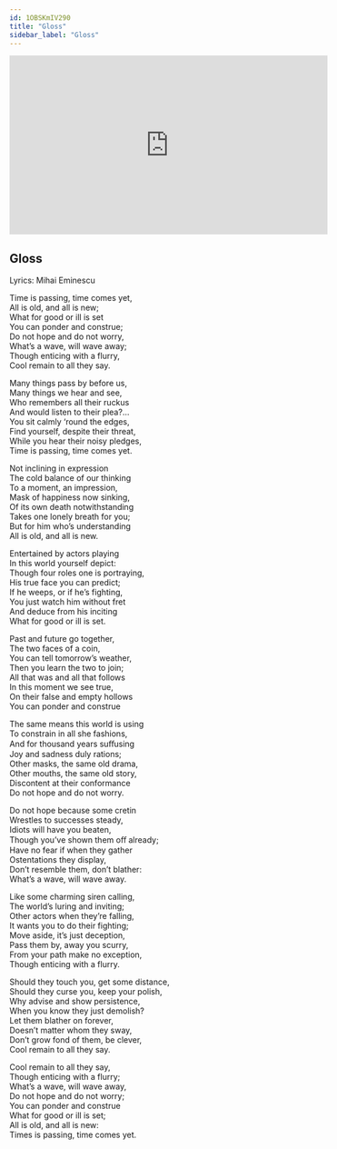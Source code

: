 ```yaml
---
id: 1OBSKmIV290
title: "Gloss"
sidebar_label: "Gloss"
---
```


<div class="video-float-container">
  <iframe
    width="560"
    height="315"
    src="https://www.youtube.com/embed/1OBSKmIV290"
    title="YouTube video player"
    frameborder="0"
    allow="accelerometer; autoplay; clipboard-write; encrypted-media; gyroscope; picture-in-picture; web-share"
    referrerpolicy="strict-origin-when-cross-origin"
    allowfullscreen
  ></iframe>
</div>

## Gloss

Lyrics: Mihai Eminescu

Time is passing, time comes yet,  
All is old, and all is new;  
What for good or ill is set  
You can ponder and construe;  
Do not hope and do not worry,  
What’s a wave, will wave away;  
Though enticing with a flurry,  
Cool remain to all they say.

Many things pass by before us,  
Many things we hear and see,  
Who remembers all their ruckus  
And would listen to their plea?…  
You sit calmly ‘round the edges,  
Find yourself, despite their threat,  
While you hear their noisy pledges,  
Time is passing, time comes yet.

Not inclining in expression  
The cold balance of our thinking  
To a moment, an impression,  
Mask of happiness now sinking,  
Of its own death notwithstanding  
Takes one lonely breath for you;  
But for him who’s understanding  
All is old, and all is new.

Entertained by actors playing  
In this world yourself depict:  
Though four roles one is portraying,  
His true face you can predict;  
If he weeps, or if he’s fighting,  
You just watch him without fret  
And deduce from his inciting  
What for good or ill is set.

Past and future go together,  
The two faces of a coin,  
You can tell tomorrow’s weather,  
Then you learn the two to join;  
All that was and all that follows  
In this moment we see true,  
On their false and empty hollows  
You can ponder and construe

The same means this world is using  
To constrain in all she fashions,  
And for thousand years suﬀusing  
Joy and sadness duly rations;  
Other masks, the same old drama,  
Other mouths, the same old story,  
Discontent at their conformance  
Do not hope and do not worry.

Do not hope because some cretin  
Wrestles to successes steady,  
Idiots will have you beaten,  
Though you’ve shown them oﬀ already;  
Have no fear if when they gather  
Ostentations they display,  
Don’t resemble them, don’t blather:  
What’s a wave, will wave away.

Like some charming siren calling,  
The world’s luring and inviting;  
Other actors when they’re falling,  
It wants you to do their fighting;  
Move aside, it’s just deception,  
Pass them by, away you scurry,  
From your path make no exception,  
Though enticing with a flurry.

Should they touch you, get some distance,  
Should they curse you, keep your polish,  
Why advise and show persistence,  
When you know they just demolish?  
Let them blather on forever,  
Doesn’t matter whom they sway,  
Don’t grow fond of them, be clever,  
Cool remain to all they say.

Cool remain to all they say,  
Though enticing with a flurry;  
What’s a wave, will wave away,  
Do not hope and do not worry;  
You can ponder and construe  
What for good or ill is set;  
All is old, and all is new:  
Times is passing, time comes yet.
